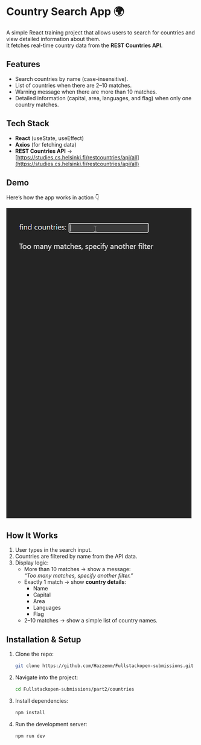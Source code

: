 # Country Search App 🌍

A simple React training project that allows users to search for countries and view detailed information about them.  
It fetches real-time country data from the **REST Countries API**.



## Features
- Search countries by name (case-insensitive).
- List of countries when there are 2–10 matches.
- Warning message when there are more than 10 matches.
- Detailed information (capital, area, languages, and flag) when only one country matches.



## Tech Stack
- **React** (useState, useEffect)
- **Axios** (for fetching data)
- **REST Countries API** → [https://studies.cs.helsinki.fi/restcountries/api/all](https://studies.cs.helsinki.fi/restcountries/api/all)


## Demo
Here’s how the app works in action 👇

![Demo GIF](./assets/demo.gif)


## How It Works
1. User types in the search input.  
2. Countries are filtered by name from the API data.  
3. Display logic:
   - More than 10 matches → show a message:  
     *“Too many matches, specify another filter.”*
   - Exactly 1 match → show **country details**:
     - Name
     - Capital
     - Area
     - Languages
     - Flag
   - 2–10 matches → show a simple list of country names.


## Installation & Setup
1. Clone the repo:
   ```bash
   git clone https://github.com/Hazzemm/Fullstackopen-submissions.git
2. Navigate into the project:
   ```bash
   cd Fullstackopen-submissions/part2/countries
3. Install dependencies:
   ```bash
   npm install
4. Run the development server:
   ```bash
   npm run dev

